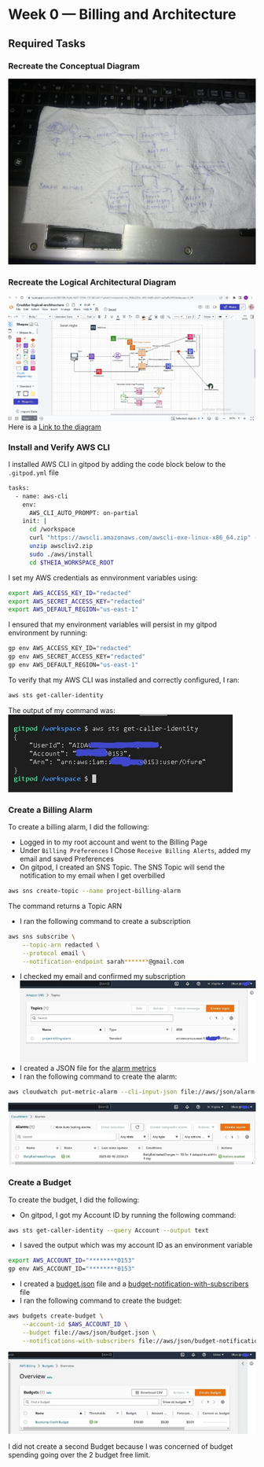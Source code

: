 # Week 0 — Billing and Architecture

## Required Tasks
### Recreate the Conceptual Diagram
![Cruddur conceptual napkin design](assets/week0/cruddur-conceptual-diagram.jpg)
### Recreate the Logical Architectural Diagram
![Cruddur logical architectural diagram](assets/week0/cruddur-logical-diagram.jpg)  
Here is a [Link to the diagram](https://lucid.app/lucidchart/b2f80788-9cd4-4d07-9394-731387c4017a/edit?viewport_loc=218%2C418%2C952%2C415%2C0_0&invitationId=inv_998c0356-185f-4d85-b6d1-ee5e853490de)  

### Install and Verify AWS CLI
I installed AWS CLI in gitpod by adding the code block below to the `.gitpod.yml` file  
```bash
tasks:
  - name: aws-cli
    env:
      AWS_CLI_AUTO_PROMPT: on-partial
    init: |
      cd /workspace
      curl "https://awscli.amazonaws.com/awscli-exe-linux-x86_64.zip" -o "awscliv2.zip"
      unzip awscliv2.zip
      sudo ./aws/install
      cd $THEIA_WORKSPACE_ROOT
```
I set my AWS credentials as ennvironment variables using:
```bash
export AWS_ACCESS_KEY_ID="redacted"
export AWS_SECRET_ACCESS_KEY="redacted"
export AWS_DEFAULT_REGION="us-east-1"
```
I ensured that my environment variables will persist in my gitpod environment by running:
```bash
gp env AWS_ACCESS_KEY_ID="redacted"
gp env AWS_SECRET_ACCESS_KEY="redacted"
gp env AWS_DEFAULT_REGION="us-east-1"
```
To verify that my AWS CLI was installed and correctly configured, I ran:
```bash
aws sts get-caller-identity
```
The output of my command was:  
![aws sts command](assets/week0/aws-sts.jpg)  

### Create a Billing Alarm
To create a billing alarm, I did the following:
- Logged in to my root account and went to the Billing Page
- Under `Billing Preferences` I Chose `Receive Billing Alerts`, added my email and saved Preferences
- On gitpod, I created an SNS Topic. The SNS Topic will send the notification to my email when I get overbilled
```bash
aws sns create-topic --name project-billing-alarm
```
The command returns a Topic ARN
- I ran the following command to create a subscription
```bash
aws sns subscribe \
    --topic-arn redacted \
    --protocol email \
    --notification-endpoint sarah*******@gmail.com
```
- I checked my email and confirmed my subscription
![SNS Topic](assets/week0/sns-topic.jpg)  
- I created a JSON file for the [alarm metrics](https://github.com/Sarahligbe/aws-bootcamp-cruddur-2023/blob/main/aws/json/alarm-config.json)   
- I ran the following command to create the alarm:
```bash
aws cloudwatch put-metric-alarm --cli-input-json file://aws/json/alarm-config.json
```
![billing alarm](assets/week0/billing-alarm.jpg)  

### Create a Budget
To create the budget, I did the following:
- On gitpod, I got my Account ID by running the following command:
```bash
aws sts get-caller-identity --query Account --output text
```
- I saved the output which was my account ID as an environment variable
```bash
export AWS_ACCOUNT_ID="********0153"
gp env AWS_ACCOUNT_ID="********0153"
```
- I created a [budget.json](https://github.com/Sarahligbe/aws-bootcamp-cruddur-2023/blob/main/aws/json/budget.json) file and a [budget-notification-with-subscribers](https://github.com/Sarahligbe/aws-bootcamp-cruddur-2023/blob/main/aws/json/budget-notification-with-subscribers.json) file
- I ran the following command to create the budget:
```bash
aws budgets create-budget \
    --account-id $AWS_ACCOUNT_ID \
    --budget file://aws/json/budget.json \
    --notifications-with-subscribers file://aws/json/budget-notification-with-subscribers.json
```
![aws budget](assets/week0/budget.jpg)  

I did not create a second Budget because I was concerned of budget spending going over the 2 budget free limit.
